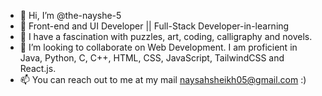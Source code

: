 - 👋 Hi, I’m @the-nayshe-5
- 👀 Front-end and UI Developer || Full-Stack Developer-in-learning
- 🌱 I have a fascination with puzzles, art, coding, calligraphy and novels.
- 💞️ I’m looking to collaborate on Web Development. I am proficient in Java, Python, C, C++, HTML, CSS, JavaScript, TailwindCSS and React.js.
- 📫 You can reach out to me at my mail naysahsheikh05@gmail.com :)

<!---
the-nayshe-5/the-nayshe-5 is a ✨ special ✨ repository because its `README.md` (this file) appears on your GitHub profile.
You can click the Preview link to take a look at your changes.
--->
